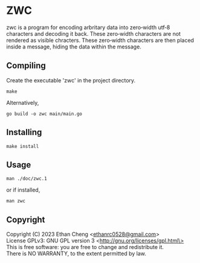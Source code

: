 # ZWC

zwc is a program for encoding arbritary data into zero‐width utf‐8 characters
and decoding it back. These zero‐width characters are not rendered as visible
chracters. These zero‐width characters are then placed inside a message, hiding
the data within the message.

## Compiling

Create the executable 'zwc' in the project directory.
```
make
```

Alternatively,
```
go build -o zwc main/main.go
```

## Installing

```
make install
```

## Usage

```
man ./doc/zwc.1
```

or if installed,
```
man zwc
```

## Copyright

Copyright (C) 2023 Ethan Cheng \<ethanrc0528@gmail.com\>  
License GPLv3: GNU GPL version 3 \<http://gnu.org/licenses/gpl.html\>  
This is free software: you are free to change and redistribute it.  
There is NO WARRANTY, to the extent permitted by law.  
